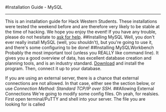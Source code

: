 #Installation Guide - MySQL
***
This is an installation guide for Hack Western Students. These installations were tested the weekend before and are therefore very likely to be stable at the time of hacking. We hope you enjoy the event! If you have any trouble, please do not hesitate to [ask for help](http://mentors.hackwestern.com).
##Installing MySQL
Well, you don't ever really install MySQL (well, you shouldn't), but you're going to use it, and there's some configuring to be done!
##Installing MySQLWorkbench
Probably the most important tool (unless you REALLY like command line). It gives you a good overview of data, has excellent database creation and planning tools, and is an industry standard. [Download](http://dev.mysql.com/downloads/workbench/) and install the program.
Then, connect it up to your database.

If you are using an external server, there is a chance that external connections are not allowed. In that case, either see the section below, or use *Connection Method: Standard TCP/IP over SSH*.
##Allowing External Connections
We're going to modify some config files. Oh yeah, for realsies. First open terminal/PuTTY and shell into your server. The file you are looking for is called
